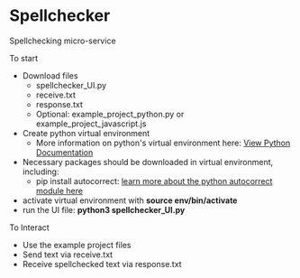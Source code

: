 # Spellchecker
Spellchecking micro-service

To start
- Download files
  - spellchecker_UI.py
  - receive.txt
  - response.txt
  - Optional: example_project_python.py or example_project_javascript.js
- Create python virtual environment
  - More information on python's virtual environment here: [View Python Documentation](https://packaging.python.org/en/latest/guides/installing-using-pip-and-virtual-environments/)
- Necessary packages should be downloaded in virtual environment, including:
  - pip install autocorrect: [learn more about the python autocorrect module here](https://github.com/filyp/autocorrect)
- activate virtual environment with **source env/bin/activate**
- run the UI file: **python3 spellchecker_UI.py**


To Interact

- Use the example project files
- Send text via receive.txt
- Receive spellchecked text via response.txt

